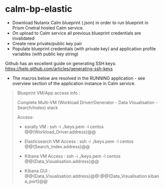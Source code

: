 # calm-bp-elastic

  - Download Nutanix Calm blueprint (.json) in order to run blueprint in Prism Cnetral hosted Calm service.
  - On upload to Calm service all previous blueprint credentials are invalidated
  - Create new private/public key pair
  - Populate blueprint credentials (with private key) and application profile variables (with public key string)
   
Github has an excellent guide on generating SSH keys: https://help.github.com/articles/generating-ssh-keys

* The macros below are resolved in the RUNNING application - see overview section of the application instance in Calm service.

>Blueprint VM/App access info :
>
>Complete Multi-VM (Workload Driver/Generator - Data Visualisation - Search/Index) stack
>
>Access:
>* esrally VM : ssh -i ./keys.pem -l centos @@{Workload_Driver.address}@@
>
>* Elasticsearch VM Access : ssh -i ./keys.pem -l centos @@{Search_Index.address}@@
>
>* Kibana VM Access : ssh -i ./keys.pem -l centos @@{Data_Visualisation.address}@@
>
>* Kibana GUI : @@{Data_Visualisation.address}@@:@@{Data_Visualisation.kibana_port}@@
